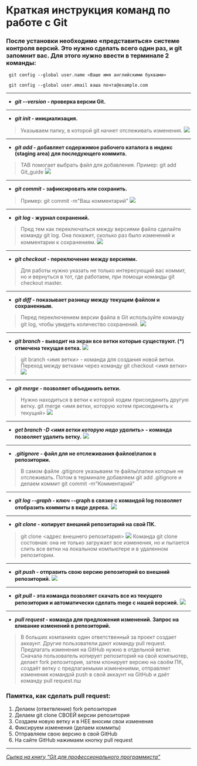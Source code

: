 # **Краткая инструкция команд по работе c Git**

### После установки необходимо «представиться» системе контроля версий. Это нужно сделать всего один раз, и git запомнит вас. Для этого нужно ввести в терминале 2 команды:
` git config --global user.name «Ваше имя английскими буквами»`

` git config --global user.email ваша почта@example.com`
___
* __*git --version* - проверка версии Git.__
***

* __*git init* - инициализация.__
>Указываем папку, в которой git начнет отслеживать изменения.
![](01.jpg)
***

* __*git add* - добавляет содержимое рабочего каталога в индекс (staging area) для последующего коммита.__ 
>TAB помогает выбрать файл для добавления. Пример: git add Git_guide
![](02.jpg)
***

* __*git commit* - зафиксировать или сохранить.__
>Пример: git commit -m"Ваш комментарий"
![](03.jpg)
***

* __*git log* - журнал сохранений.__
>Пред тем как переключаться между версиями файла сделайте команду git log. Она покажет, сколько раз было изменений и комментарии к сохранениям.
![](04.jpg)
***

* __*git checkout* - переключение между версиями.__
>Для работы нужно указать не только интересующий вас коммит, но и вернуться в тот, где работаем, при помощи команды git checkout master.
***

* __*git diff* - показывает разницу между текущим файлом и сохраненным.__ 
>Перед переключением версии файла в Git используйте команду git log, чтобы увидеть количество сохранений.
![](05.jpg)
***

* __*git branch* - выводит на экран все ветки которые существуют. (*) отмечена текущая ветка.__
![](06.jpg)
>git branch <имя ветки> - команда для создания новой ветки. Переход между ветками через команду git checkout <имя ветки>
![](07.jpg)
***

* __*git merge* - позволяет объединить ветки.__
>Нужно находиться в ветки к которой ходим присоединить другую ветку. git merge <имя ветки, которую хотем присоединить к текущий>
![](08.jpg)
***

* __*get branch -D <имя ветки которую надо удалить>* - команда позволяет удалить ветку.__
![](09.jpg)
***

* __*.gitignore* - файл для не отслеживания файлов\папок в репозитории.__
> В самом файле .gitignore указываем те файлы\папки которые не отслеживать. Потом в терминале добавляем git add .gitignore и делаем коммит git commit -m"Комментарий"
***

* __*git log --graph* - ключ --graph в связке с командой log позволяет отобразить коммиты в виде дерева.__
![](10.jpg)
***

* __*git clone* - копирует внешний репозитарий на свой ПК.__
>git clone <адрес внешнего репозитария>
![](11.jpg)
Команда git clone состовная: она не только загружает все изменения, но и пытается слить все ветки на локальном компьютере и в удаленном репозитории.
***

* __*git push* - отправить свою версию репозиторий во внешний репозиторий.__
![](13.jpg)
***

* __*git pull* - эта команда позволяет скачать все из текущего репозитория и автоматически сделать mege с нашей версией.__
![](12.jpg)
***

* __*pull request* - команда для предложения изменений. Запрос на вливание изменений в репозиторий.__
>В больших компаниях один ответственный за проект создает аккаунт. Другие пользователи дают команду pull request. Предлагать изменения на GitHub нужно в отдельной ветке. Сначала пользователь копирует репозиторий на свой компьютер, делает fork репозитория, затем клонирует версию на своём ПК, создаёт ветку с предлагаемыми изменениями, отправляет изменения командой push в свой аккаунт на GitHub и даёт команду pull request.пш

### Памятка, как сделать pull request: ###
1. Делаем (ответвление) fork репозитория
2. Делаем git clone СВОЕЙ версии репозитория
3. Создаем новую ветку и в НЕЕ вносим свои изменения
4. Фиксируем изменения (делаем коммиты)
5. Отправляем свою версию в свой GitHub
6. На сайте GitHub нажимаем кнопку pull request
***

[*Сылка на книгу "Git для профессионального программиста"*](https://github.com/santer545/Documents-Lessons/blob/master/Git%C2%A0%D0%B4%D0%BB%D1%8F%C2%A0%D0%BF%D1%80%D0%BE%D1%84%D0%B5%D1%81%D1%81%D0%B8%D0%BE%D0%BD%D0%B0%D0%BB%D1%8C%D0%BD%D0%BE%D0%B3%D0%BE%C2%A0%D0%BF%D1%80%D0%BE%D0%B3%D1%80%D0%B0%D0%BC%D0%BC%D0%B8%D1%81%D1%82%D0%B0.pdf)

